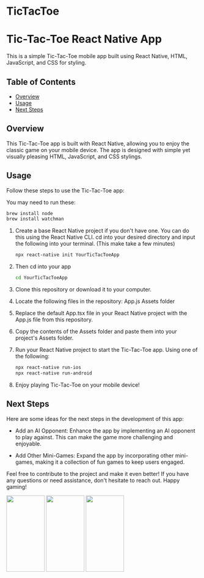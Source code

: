 # TicTacToe

# Tic-Tac-Toe React Native App

This is a simple Tic-Tac-Toe mobile app built using React Native, HTML, JavaScript, and CSS for styling. 

## Table of Contents

- [Overview](#overview)
- [Usage](#usage)
- [Next Steps](#next-steps)

## Overview

This Tic-Tac-Toe app is built with React Native, allowing you to enjoy the classic game on your mobile device. The app is designed with simple yet visually pleasing HTML, JavaScript, and CSS stylings.

## Usage

Follow these steps to use the Tic-Tac-Toe app:

You may need to run these:
   ```bash
   brew install node
   brew install watchman
   ```

1. Create a base React Native project if you don't have one. You can do this using the React Native CLI. cd into your desired directory and input the following into your terminal. (This make take a few minutes)

   ```bash
   npx react-native init YourTicTacToeApp
   ```
2. Then cd into your app
   ```bash
   cd YourTicTacToeApp
   ```
3. Clone this repository or download it to your computer.

4. Locate the following files in the repository:
   App.js
   Assets folder

5. Replace the default App.tsx file in your React Native project with the App.js file from this repository.

6. Copy the contents of the Assets folder and paste them into your project's Assets folder.

7. Run your React Native project to start the Tic-Tac-Toe app. Using one of the following:
   ```bash
   npx react-native run-ios
   npx react-native run-android
   ```
8. Enjoy playing Tic-Tac-Toe on your mobile device!

## Next Steps

Here are some ideas for the next steps in the development of this app:

- Add an AI Opponent: Enhance the app by implementing an AI opponent to play against. This can make the game more challenging and enjoyable.

- Add Other Mini-Games: Expand the app by incorporating other mini-games, making it a collection of fun games to keep users engaged.

Feel free to contribute to the project and make it even better!
If you have any questions or need assistance, don't hesitate to reach out.
Happy gaming!


<img src='https://github.com/AmmarAlzureiqi/TicTacToeApp/assets/100096699/c81b8638-b972-411b-a04a-66a43da90735' width='100' height='200'>
<img src='https://github.com/AmmarAlzureiqi/TicTacToeApp/assets/100096699/1dae2f3f-031f-4e5c-a3a6-a07f6e69acdd' width='100' height='200'>
<img src='https://github.com/AmmarAlzureiqi/TicTacToeApp/assets/100096699/c50075e7-ea9f-4b58-ad9f-d501c1c1919e' width='100' height='200'>

